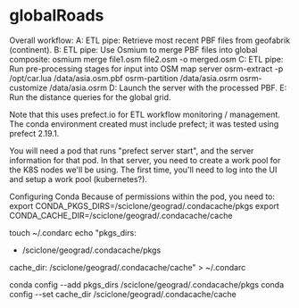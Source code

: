 # globalRoads

Overall workflow:
A: ETL pipe: Retrieve most recent PBF files from geofabrik (continent).
B: ETL pipe: Use Osmium to merge PBF files into global composite: osmium merge file1.osm file2.osm -o merged.osm
C: ETL pipe: Run pre-processing stages for input into OSM map server
          osrm-extract -p /opt/car.lua /data/asia.osm.pbf
          osrm-partition /data/asia.osrm
          osrm-customize /data/asia.osrm
D: Launch the server with the processed PBF.
E: Run the distance queries for the global grid.

Note that this uses prefect.io for ETL workflow monitoring / management.
The conda environment created must include prefect; it was tested using prefect 2.19.1.

You will need a pod that runs "prefect server start", and the server information for that pod.
In that server, you need to create a work pool for the K8S nodes we'll be using.  The first time, you'll need to 
log into the UI and setup a work pool (kubernetes?).

Configuring Conda
Because of permissions within the pod, you need to:
export CONDA_PKGS_DIRS=/sciclone/geograd/.condacache/pkgs
export CONDA_CACHE_DIR=/sciclone/geograd/.condacache/cache

touch ~/.condarc
echo "pkgs_dirs:
  - /sciclone/geograd/.condacache/pkgs

cache_dir: /sciclone/geograd/.condacache/cache" > ~/.condarc

conda config --add pkgs_dirs /sciclone/geograd/.condacache/pkgs
conda config --set cache_dir /sciclone/geograd/.condacache/cache